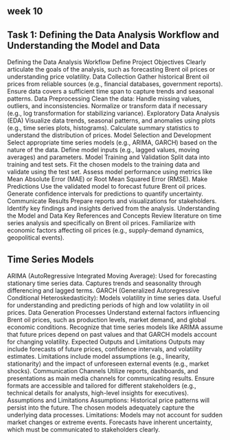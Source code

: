 ## week 10


## Task 1: Defining the Data Analysis Workflow and Understanding the Model and Data
Defining the Data Analysis Workflow
Define Project Objectives
Clearly articulate the goals of the analysis, such as forecasting Brent oil prices or understanding price volatility.
Data Collection
Gather historical Brent oil prices from reliable sources (e.g., financial databases, government reports).
Ensure data covers a sufficient time span to capture trends and seasonal patterns.
Data Preprocessing
Clean the data: Handle missing values, outliers, and inconsistencies.
Normalize or transform data if necessary (e.g., log transformation for stabilizing variance).
Exploratory Data Analysis (EDA)
Visualize data trends, seasonal patterns, and anomalies using plots (e.g., time series plots, histograms).
Calculate summary statistics to understand the distribution of prices.
Model Selection and Development
Select appropriate time series models (e.g., ARIMA, GARCH) based on the nature of the data.
Define model inputs (e.g., lagged values, moving averages) and parameters.
Model Training and Validation
Split data into training and test sets.
Fit the chosen models to the training data and validate using the test set.
Assess model performance using metrics like Mean Absolute Error (MAE) or Root Mean Squared Error (RMSE).
Make Predictions
Use the validated model to forecast future Brent oil prices.
Generate confidence intervals for predictions to quantify uncertainty.
Communicate Results
Prepare reports and visualizations for stakeholders.
Identify key findings and insights derived from the analysis.
Understanding the Model and Data
Key References and Concepts
Review literature on time series analysis and specifically on Brent oil prices.
Familiarize with economic factors affecting oil prices (e.g., supply-demand dynamics, geopolitical events).
## Time Series Models
ARIMA (AutoRegressive Integrated Moving Average):
Used for forecasting stationary time series data.
Captures trends and seasonality through differencing and lagged terms.
GARCH (Generalized Autoregressive Conditional Heteroskedasticity):
Models volatility in time series data.
Useful for understanding and predicting periods of high and low volatility in oil prices.
Data Generation Processes
Understand external factors influencing Brent oil prices, such as production levels, market demand, and global economic conditions.
Recognize that time series models like ARIMA assume that future prices depend on past values and that GARCH models account for changing volatility.
Expected Outputs and Limitations
Outputs may include forecasts of future prices, confidence intervals, and volatility estimates.
Limitations include model assumptions (e.g., linearity, stationarity) and the impact of unforeseen external events (e.g., market shocks).
Communication Channels
Utilize reports, dashboards, and presentations as main media channels for communicating results.
Ensure formats are accessible and tailored for different stakeholders (e.g., technical details for analysts, high-level insights for executives).
Assumptions and Limitations
Assumptions:
Historical price patterns will persist into the future.
The chosen models adequately capture the underlying data processes.
Limitations:
Models may not account for sudden market changes or extreme events.
Forecasts have inherent uncertainty, which must be communicated to stakeholders clearly.